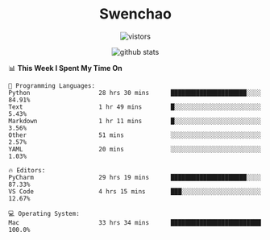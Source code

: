 <h1 align="center">Swenchao</h3>

<p align="center">
  <img src="https://visitor-badge.glitch.me/badge?page_id=Swenchao" alt="vistors" />
</p>

<p align="center">
  <img src="https://github-readme-stats.vercel.app/api?username=Swenchao&count_private=true&show_icons=true&theme=vue-dark&hide_title=true" alt="github stats" />
</p>

<!--START_SECTION:waka-->
📊 **This Week I Spent My Time On** 

```text
💬 Programming Languages: 
Python                   28 hrs 30 mins      █████████████████████░░░░   84.91% 
Text                     1 hr 49 mins        █░░░░░░░░░░░░░░░░░░░░░░░░   5.43% 
Markdown                 1 hr 11 mins        █░░░░░░░░░░░░░░░░░░░░░░░░   3.56% 
Other                    51 mins             ░░░░░░░░░░░░░░░░░░░░░░░░░   2.57% 
YAML                     20 mins             ░░░░░░░░░░░░░░░░░░░░░░░░░   1.03%

🔥 Editors: 
PyCharm                  29 hrs 19 mins      █████████████████████░░░░   87.33% 
VS Code                  4 hrs 15 mins       ███░░░░░░░░░░░░░░░░░░░░░░   12.67%

💻 Operating System: 
Mac                      33 hrs 34 mins      █████████████████████████   100.0%

```


<!--END_SECTION:waka-->
